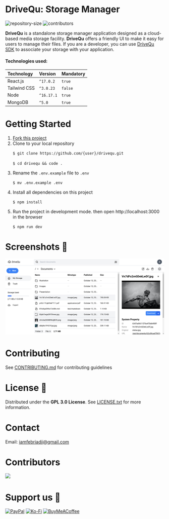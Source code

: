 # DriveQu: Storage Manager
![repository-size](https://img.shields.io/github/repo-size/febriadj/messaging-app?label=Repository%20Size&style=social)
![contributors](https://img.shields.io/github/contributors/febriadj/drivequ?color=%23010409&label=Contributors&style=flat-square)

**DriveQu** is a standalone storage manager application designed as a cloud-based media storage facility. **DriveQu** offers a friendly UI to make it easy for users to manage their files. If you are a developer, you can use [DriveQu SDK](https://www.npmjs.com/package/drivequ) to associate your storage with your application.

#### Technologies used:
| Technology | Version | Mandatory |
| :-- | :----- | :-- |
| React.js | `^17.0.2` | `true`|
| Tailwind CSS | `^3.0.23` | `false` |
| Node | `^16.17.1` | `true` |
| MongoDB | `^5.0` | `true` |

# Getting Started
1. [Fork this project](https://github.com/febriadj/drivequ/fork)
2. Clone to your local repository
    ~~~
    $ git clone https://github.com/{user}/drivequ.git

    $ cd drivequ && code .
    ~~~
3. Rename the `.env.example` file to `.env`
    ~~~
    $ mv .env.example .env
    ~~~
4. Install all dependencies on this project
    ~~~
    $ npm install
    ~~~
5. Run the project in development mode. then open http://localhost:3000 in the browser
    ~~~
    $ npm run dev
    ~~~

# Screenshots 📸
![img](./docs/images/app.png)

# Contributing
See [CONTRIBUTING.md](https://github.com/febriadj/drivequ/blob/master/CONTRIBUTING.md) for contributing guidelines

# License 📄
Distributed under the **GPL 3.0 License**. See [LICENSE.txt](https://github.com/febriadj/drivequ/blob/master/LICENSE) for more information.

# Contact
Email: <iamfebriadji@gmail.com>

# Contributors
<a href="https://github.com/nodejs/node/graphs/contributors">
  <img src="https://contrib.rocks/image?repo=febriadj/drivequ&max=16&columns=8" />
</a>

# Support us 🤝
[![PayPal](https://img.shields.io/badge/PayPal-00457C?style=for-the-badge&logo=paypal&logoColor=white)](https://paypal.me/febriadji)
[![Ko-Fi](https://img.shields.io/badge/Ko--fi-F16061?style=for-the-badge&logo=ko-fi&logoColor=white)](https://ko-fi.com/febriadj)
[![BuyMeACoffee](https://img.shields.io/badge/Buy%20Me%20a%20Coffee-ffdd00?style=for-the-badge&logo=buy-me-a-coffee&logoColor=black)](https://www.buymeacoffee.com/febriadj)
